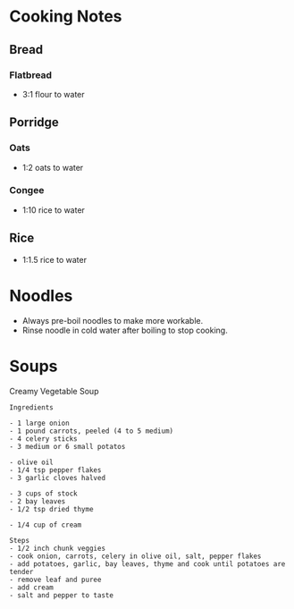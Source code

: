 # Cooking Notes

## Bread

### Flatbread

- 3:1 flour to water

## Porridge

### Oats

- 1:2 oats to water

### Congee

- 1:10 rice to water

## Rice

- 1:1.5 rice to water

# Noodles

- Always pre-boil noodles to make more workable.
- Rinse noodle in cold water after boiling to stop cooking.

# Soups

Creamy Vegetable Soup

```
Ingredients

- 1 large onion
- 1 pound carrots, peeled (4 to 5 medium)
- 4 celery sticks
- 3 medium or 6 small potatos

- olive oil
- 1/4 tsp pepper flakes
- 3 garlic cloves halved

- 3 cups of stock
- 2 bay leaves
- 1/2 tsp dried thyme

- 1/4 cup of cream

Steps
- 1/2 inch chunk veggies
- cook onion, carrots, celery in olive oil, salt, pepper flakes
- add potatoes, garlic, bay leaves, thyme and cook until potatoes are tender
- remove leaf and puree
- add cream
- salt and pepper to taste
```
